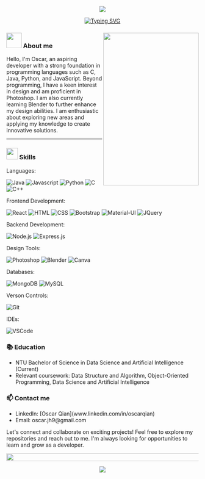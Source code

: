 <p align=center><img src="https://user-images.githubusercontent.com/91544028/253807698-eec0f37c-0104-4581-beac-18deffa75646.png"></p>
<div align=center>
  <a href="https://git.io/typing-svg"><img src="https://readme-typing-svg.demolab.com?font=Fira+Code&weight=200&pause=1000&center=true&width=435&lines=Welcome!" alt="Typing SVG" /></a>
</div>

<!-- About me section -->
<div>
  <img align=right src="https://user-images.githubusercontent.com/91544028/253811969-627ff55c-0767-4004-897b-b4f1599ff8df.gif" height=400px width=250px>
  <h3><img src="https://user-images.githubusercontent.com/63050133/156777293-72a6e681-2582-4a9d-ad92-09d1181d47c7.gif" width=40px height=40px> About me</h3>
  <p align=left>
    Hello, I'm Oscar, an aspiring developer with a strong foundation in programming languages such as C, Java, Python, and JavaScript. Beyond programming, I have a keen interest in design and am proficient in Photoshop. I       am also currently learning Blender to further enhance my design abilities. I am enthusiastic about exploring new areas and applying my knowledge to create innovative solutions. 
  </p>
  
</div>

---

<!-- Skills section -->
<div>
  <h3>
    <img src="https://camo.githubusercontent.com/beb64ff21c883e318e4f5db5231c2ba4175705bea1c9249e82a41ab375db4f75/68747470733a2f2f6d65646961322e67697068792e636f6d2f6d656469612f51737347456d706b79454f684243623765312f67697068792e6769663f6369643d656366303565343761306e336769316266716e74716d6f62386739616964316f796a327772336473336d67373030626c267269643d67697068792e676966" width=30px height=30px>  
     Skills
  </h3>
  <p>Languages: </p>
    <img src="http://img.shields.io/badge/-Java-e8892f?style=flat-square&logo=java&logoColor=white" alt="Java">
    <img src="http://img.shields.io/badge/-Javascript-fcd400?style=flat-square&logo=javascript&logoColor=black" alt="Javascript">
    <img src="http://img.shields.io/badge/-Python-346e9e?style=flat-square&logo=python&logoColor=white" alt="Python">
    <img src="https://img.shields.io/badge/C-00599C?style=flat-square&logo=c&logoColor=white" alt="C">
    <img src="https://img.shields.io/badge/C%2B%2B-00599C?style=flat-square&logo=c%2B%2B&logoColor=white" alt="C++">
  <p>Frontend Development: </p>
    <img src="https://img.shields.io/badge/React-20232A?style=flat-square&logo=react&logoColor=61DAFB" alt="React">
    <img src="http://img.shields.io/badge/-Html-e24c27?style=flat-square&logo=html5&logoColor=white" alt="HTML">
    <img src="http://img.shields.io/badge/-Css-2a65f1?style=flat-square&logo=css3&logoColor=white" alt="CSS">
    <img src="https://img.shields.io/badge/Bootstrap-563D7C?style=flat-square&logo=bootstrap&logoColor=white" alt="Bootstrap">
    <img src="https://img.shields.io/badge/Material--UI-0081CB?style=flat-square&logo=material-ui&logoColor=white" alt="Material-UI">
    <img src="https://img.shields.io/badge/jQuery-0769AD?style=flat-square&logo=jquery&logoColor=white" alt="JQuery">
  <p>Backend Development: </p>
    <img src="https://img.shields.io/badge/Node.js-43853D?style=flat-square&logo=node.js&logoColor=white" alt="Node.js">
    <img src="https://img.shields.io/badge/Express.js-404D59?style=flat-square" alt="Express.js">
  <p>Design Tools: </p>
    <img src="https://img.shields.io/badge/Adobe%20Photoshop-31A8FF?style=flat-square&logo=Adobe%20Photoshop&logoColor=black" alt="Photoshop">
    <img src="https://img.shields.io/badge/blender-%23F5792A.svg?style=flat-square&logo=blender&logoColor=white" alt="Blender">
    <img src="https://img.shields.io/badge/Canva-%2300C4CC.svg?&style=flat-square&logo=Canva&logoColor=white" alt="Canva">
  <p>Databases: </p>
    <img src="https://img.shields.io/badge/MongoDB-4EA94B?style=flat-square&logo=mongodb&logoColor=white" alt="MongoDB">
    <img src="https://img.shields.io/badge/MySQL-00000F?style=flat-square&logo=mysql&logoColor=white" alt="MySQL">
  <p>Verson Controls: </p>
    <img src="https://img.shields.io/badge/GIT-E44C30?style=flat-square&logo=git&logoColor=white" alt="Git">
  <p>IDEs: </p>
    <img src="https://img.shields.io/badge/Visual_Studio_Code-0078D4?style=flat-square&logo=visual%20studio%20code&logoColor=white" alt="VSCode">
</div>

<!-- Education section -->
<div>
  <h3>📚 Education</h3>
  <ul>
    <li>NTU Bachelor of Science in Data Science and Artificial Intelligence (Current)</li>
    <li>Relevant coursework: Data Structure and Algorithm, Object-Oriented Programming, Data Science and Artificial Intelligence</li>
  </ul>
</div>

<!-- Contact me section -->
<div>
  <h3>📫 Contact me</h3>
  <ul>
    <li>LinkedIn: [Oscar Qian](www.linkedin.com/in/oscarqian)</li>
    <li>Email: oscar.jh9@gmail.com</li>
  </ul>
  <p>Let's connect and collaborate on exciting projects! Feel free to explore my repositories and reach out to me. I'm always looking for opportunities to learn and grow as a developer.</p>
</div>

<!-- Github stats section -->
<img src="https://i.imgur.com/dBaSKWF.gif" height="20" width="1000">
<p align=center><img src="https://github-readme-stats.vercel.app/api?username=oscarqjh&show_icons=true&theme=tokyonight"></p>
<!--
**oscarqjh/oscarqjh** is a ✨ _special_ ✨ repository because its `README.md` (this file) appears on your GitHub profile.

Here are some ideas to get you started:

- 🔭 I’m currently working on ...
- 🌱 I’m currently learning ...
- 👯 I’m looking to collaborate on ...
- 🤔 I’m looking for help with ...
- 💬 Ask me about ...
- 📫 How to reach me: ...
- 😄 Pronouns: ...
- ⚡ Fun fact: ...
-->
